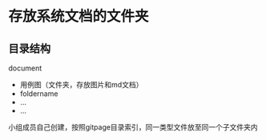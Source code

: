 # 存放系统文档的文件夹
## 目录结构
 document
 - 用例图（文件夹，存放图片和md文档）
 - foldername
 - ...
 - ...

小组成员自己创建，按照gitpage目录索引，同一类型文件放至同一个子文件夹内

